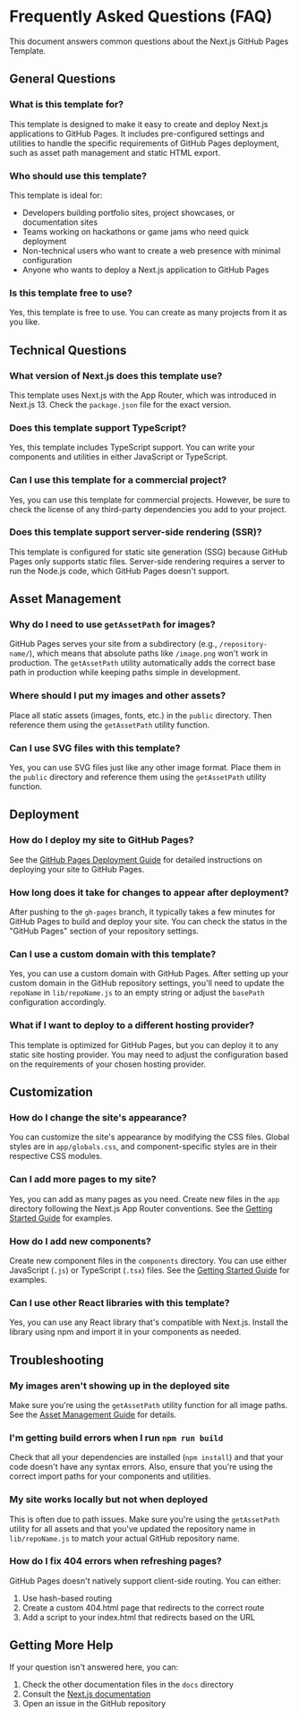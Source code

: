# Frequently Asked Questions (FAQ)

This document answers common questions about the Next.js GitHub Pages Template.

## General Questions

### What is this template for?

This template is designed to make it easy to create and deploy Next.js applications to GitHub Pages. It includes pre-configured settings and utilities to handle the specific requirements of GitHub Pages deployment, such as asset path management and static HTML export.

### Who should use this template?

This template is ideal for:
- Developers building portfolio sites, project showcases, or documentation sites
- Teams working on hackathons or game jams who need quick deployment
- Non-technical users who want to create a web presence with minimal configuration
- Anyone who wants to deploy a Next.js application to GitHub Pages

### Is this template free to use?

Yes, this template is free to use. You can create as many projects from it as you like.

## Technical Questions

### What version of Next.js does this template use?

This template uses Next.js with the App Router, which was introduced in Next.js 13. Check the `package.json` file for the exact version.

### Does this template support TypeScript?

Yes, this template includes TypeScript support. You can write your components and utilities in either JavaScript or TypeScript.

### Can I use this template for a commercial project?

Yes, you can use this template for commercial projects. However, be sure to check the license of any third-party dependencies you add to your project.

### Does this template support server-side rendering (SSR)?

This template is configured for static site generation (SSG) because GitHub Pages only supports static files. Server-side rendering requires a server to run the Node.js code, which GitHub Pages doesn't support.

## Asset Management

### Why do I need to use `getAssetPath` for images?

GitHub Pages serves your site from a subdirectory (e.g., `/repository-name/`), which means that absolute paths like `/image.png` won't work in production. The `getAssetPath` utility automatically adds the correct base path in production while keeping paths simple in development.

### Where should I put my images and other assets?

Place all static assets (images, fonts, etc.) in the `public` directory. Then reference them using the `getAssetPath` utility function.

### Can I use SVG files with this template?

Yes, you can use SVG files just like any other image format. Place them in the `public` directory and reference them using the `getAssetPath` utility function.

## Deployment

### How do I deploy my site to GitHub Pages?

See the [GitHub Pages Deployment Guide](github-pages-deployment.md) for detailed instructions on deploying your site to GitHub Pages.

### How long does it take for changes to appear after deployment?

After pushing to the `gh-pages` branch, it typically takes a few minutes for GitHub Pages to build and deploy your site. You can check the status in the "GitHub Pages" section of your repository settings.

### Can I use a custom domain with this template?

Yes, you can use a custom domain with GitHub Pages. After setting up your custom domain in the GitHub repository settings, you'll need to update the `repoName` in `lib/repoName.js` to an empty string or adjust the `basePath` configuration accordingly.

### What if I want to deploy to a different hosting provider?

This template is optimized for GitHub Pages, but you can deploy it to any static site hosting provider. You may need to adjust the configuration based on the requirements of your chosen hosting provider.

## Customization

### How do I change the site's appearance?

You can customize the site's appearance by modifying the CSS files. Global styles are in `app/globals.css`, and component-specific styles are in their respective CSS modules.

### Can I add more pages to my site?

Yes, you can add as many pages as you need. Create new files in the `app` directory following the Next.js App Router conventions. See the [Getting Started Guide](getting-started.md) for examples.

### How do I add new components?

Create new component files in the `components` directory. You can use either JavaScript (`.js`) or TypeScript (`.tsx`) files. See the [Getting Started Guide](getting-started.md) for examples.

### Can I use other React libraries with this template?

Yes, you can use any React library that's compatible with Next.js. Install the library using npm and import it in your components as needed.

## Troubleshooting

### My images aren't showing up in the deployed site

Make sure you're using the `getAssetPath` utility function for all image paths. See the [Asset Management Guide](asset-management.md) for details.

### I'm getting build errors when I run `npm run build`

Check that all your dependencies are installed (`npm install`) and that your code doesn't have any syntax errors. Also, ensure that you're using the correct import paths for your components and utilities.

### My site works locally but not when deployed

This is often due to path issues. Make sure you're using the `getAssetPath` utility for all assets and that you've updated the repository name in `lib/repoName.js` to match your actual GitHub repository name.

### How do I fix 404 errors when refreshing pages?

GitHub Pages doesn't natively support client-side routing. You can either:
1. Use hash-based routing
2. Create a custom 404.html page that redirects to the correct route
3. Add a script to your index.html that redirects based on the URL

## Getting More Help

If your question isn't answered here, you can:

1. Check the other documentation files in the `docs` directory
2. Consult the [Next.js documentation](https://nextjs.org/docs)
3. Open an issue in the GitHub repository